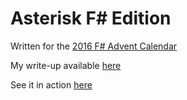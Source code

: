 # Asterisk F# Edition

Written for the [2016 F# Advent Calendar](http://markheath.net/post/asterisk-fsharp)

My write-up available [here](http://markheath.net/post/asterisk-fsharp)

See it in action [here](https://youtu.be/UlJctMxK_og)
